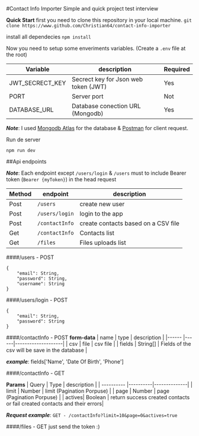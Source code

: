 #Contact Info Importer
Simple and quick project test interview

**Quick Start**
first you need to clone this repository in your local machine.
`git clone https://www.github.com/Christian64/contact-info-importer`

install all dependecies
`npm install`

Now you need to setup some enveriments variables. (Create a `.env` file at the root)

| Variable | description | Required |
| ----------- | ------------------ | ------- |
| JWT_SECRECT_KEY | Secrect key for Json web token (JWT) | Yes |
| PORT | Server port  | Not |
| DATABASE_URL | Database conection URL (Mongodb) | Yes |

***Note***: I used [Mongodb Atlas](https://www.mongodb.com/) for the database & [Postman](https://www.postman.com/) for client request.

Run de server

`npm run dev`

##Api endpoints

***Note***: Each endpoint except ```/users/login``` & ```/users``` must to include Bearer token (```Bearer {myToken}```) in the head request

|  Method  | endpoint | description |
| ---------- |----------|--------------|
|     Post   |   `/users`    |   create new user |
|     Post   |   `/users/login`    | login to the app |
|     Post   |   `/contactInfo`    | create contacts based on a CSV file |
|     Get   |   `/contactInfo`    |  Contacts list  |
|     Get   |   `/files`    |   Files uploads list |

####/users - POST
```
{
    "email": String,
    "password": String,
    "username": String
}

```
####/users/login - POST
```
{
    "email": String,
    "password": String
}

```
####/contactInfo - POST
**form-data**
| name     | type |    description     |
|------    |------|--------------------|
|   csv    |   file   |   csv file  |
|   fields |   String[]   | Fields of the csv will be save in the database |

***example***: fields['Name', 'Date Of Birth', 'Phone']

####/contactInfo - GET

**Params**
|  Query  | Type | description |
| ---------- |----------|--------------|
|  limit  |  Number   |  limit (Pagination Porpuse)   |
|  page   |  Number   |  page (Pagination Porpuse)   |
|  actives|     Boolean    | return success created contacts or fail created contacts and their errors|

***Request example***: `GET - /contactInfo?limit=10&page=0&actives=true`   

####/files - GET
just send the token :)